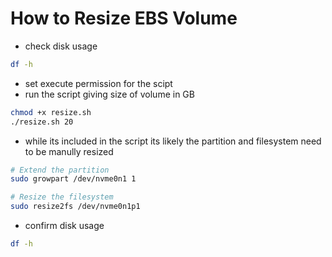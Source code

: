 # How to Resize EBS Volume

+ check disk usage

```bash
df -h
```

+ set execute permission for the scipt  
+ run the script giving size of volume in GB

```bash
chmod +x resize.sh
./resize.sh 20
```

+ while its included in the script its likely the partition and filesystem need to be manully resized

```bash
# Extend the partition
sudo growpart /dev/nvme0n1 1

# Resize the filesystem
sudo resize2fs /dev/nvme0n1p1
```

+ confirm disk usage

```bash
df -h
```